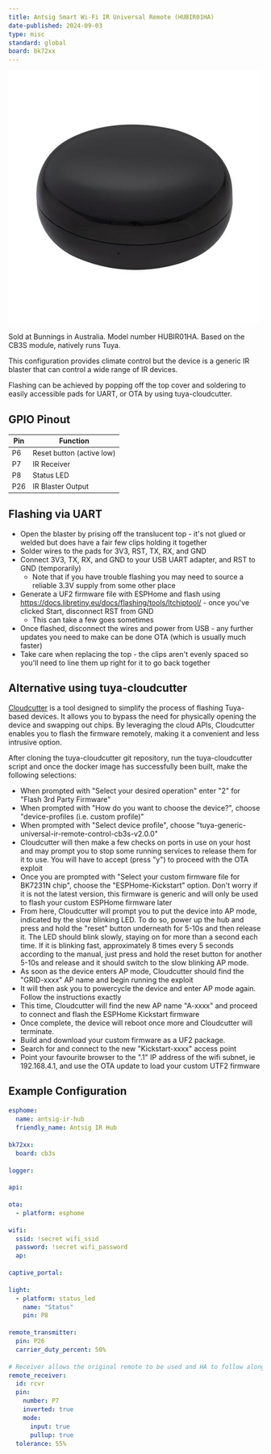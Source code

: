 ```yaml
---
title: Antsig Smart Wi-Fi IR Universal Remote (HUBIR01HA)
date-published: 2024-09-03
type: misc
standard: global
board: bk72xx
---
```


![Product Image](Antsig-Grid-Connect-Smart-IR-Universal-Remote.jpg "Product Image")

Sold at Bunnings in Australia. Model number HUBIR01HA. Based on the CB3S module, natively runs Tuya.

This configuration provides climate control but the device is a generic IR blaster that can control a wide range of IR
devices.

Flashing can be achieved by popping off the top cover and soldering to easily accessible pads for UART, or OTA by using
tuya-cloudcutter.

## GPIO Pinout

| Pin | Function                  |
| --- | ------------------------- |
| P6  | Reset button (active low) |
| P7  | IR Receiver               |
| P8  | Status LED                |
| P26 | IR Blaster Output         |

## Flashing via UART

- Open the blaster by prising off the translucent top - it's not glued or welded but does have a fair few clips holding
  it together
- Solder wires to the pads for 3V3, RST, TX, RX, and GND
- Connect 3V3, TX, RX, and GND to your USB UART adapter, and RST to GND (temporarily)
  - Note that if you have trouble flashing you may need to source a reliable 3.3V supply from some other place
- Generate a UF2 firmware file with ESPHome and flash using <https://docs.libretiny.eu/docs/flashing/tools/ltchiptool/> -
  once you've clicked Start, disconnect RST from GND
  - This can take a few goes sometimes
- Once flashed, disconnect the wires and power from USB - any further updates you need to make can be done OTA (which is
  usually much faster)
- Take care when replacing the top - the clips aren't evenly spaced so you'll need to line them up right for it to go
  back together

## Alternative using tuya-cloudcutter

[Cloudcutter](https://github.com/tuya-cloudcutter/tuya-cloudcutter) is a tool designed to simplify the process of
flashing Tuya-based devices. It allows you to bypass the need for physically opening the device and swapping out chips.
By leveraging the cloud APIs, Cloudcutter enables you to flash the firmware remotely, making it a convenient and less
intrusive option.

After cloning the tuya-cloudcutter git repository, run the tuya-cloudcutter script and once the docker image has
successfully been built, make the following selections:

- When prompted with "Select your desired operation" enter "2" for "Flash 3rd Party Firmware"
- When prompted with "How do you want to choose the device?", choose "device-profiles (i.e. custom profile)"
- When prompted with "Select device profile", choose "tuya-generic-universal-ir-remote-control-cb3s-v2.0.0"
- Cloudcutter will then make a few checks on ports in use on your host and may prompt you to stop some running services
  to release them for it to use. You will have to accept (press "y") to proceed with the OTA exploit
- Once you are prompted with "Select your custom firmware file for BK7231N chip", choose the "ESPHome-Kickstart" option.
  Don't worry if it is not the latest version, this firmware is generic and will only be used to flash your custom
  ESPHome firmware later
- From here, Cloudcutter will prompt you to put the device into AP mode, indicated by the slow blinking LED. To do so,
  power up the hub and press and hold the "reset" button underneath for 5-10s and then release it. The LED should blink
  slowly, staying on for more than a second each time. If it is blinking fast, approximately 8 times every 5 seconds
  according to the manual, just press and hold the reset button for another 5-10s and release and it should switch to
  the slow blinking AP mode.
- As soon as the device enters AP mode, Cloudcutter should find the "GRID-xxxx" AP name and begin running the exploit
- It will then ask you to powercycle the device and enter AP mode again. Follow the instructions exactly
- This time, Cloudcutter will find the new AP name "A-xxxx" and proceed to connect and flash the ESPHome Kickstart
  firmware
- Once complete, the device will reboot once more and Cloudcutter will terminate.
- Build and download your custom firmware as a UF2 package.
- Search for and connect to the new "Kickstart-xxxx" access point
- Point your favourite browser to the ".1" IP address of the wifi subnet, ie 192.168.4.1, and use the OTA update to load
  your custom UTF2 firmware

## Example Configuration

```yaml
esphome:
  name: antsig-ir-hub
  friendly_name: Antsig IR Hub

bk72xx:
  board: cb3s

logger:

api:

ota:
  - platform: esphome

wifi:
  ssid: !secret wifi_ssid
  password: !secret wifi_password
  ap:

captive_portal:

light:
  - platform: status_led
    name: "Status"
    pin: P8

remote_transmitter:
  pin: P26
  carrier_duty_percent: 50%

# Receiver allows the original remote to be used and HA to follow along
remote_receiver:
  id: rcvr
  pin:
    number: P7
    inverted: true
    mode:
      input: true
      pullup: true
  tolerance: 55%
```
